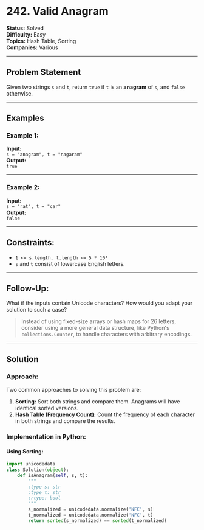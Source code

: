 # 242. Valid Anagram

**Status:** Solved  
**Difficulty:** Easy  
**Topics:** Hash Table, Sorting  
**Companies:** Various  

---

## Problem Statement

Given two strings `s` and `t`, return `true` if `t` is an **anagram** of `s`, and `false` otherwise.

---

## Examples

### Example 1:
**Input:**  
`s = "anagram", t = "nagaram"`  
**Output:**  
`true`  

---

### Example 2:
**Input:**  
`s = "rat", t = "car"`  
**Output:**  
`false`  

---

## Constraints:
- `1 <= s.length, t.length <= 5 * 10⁴`  
- `s` and `t` consist of lowercase English letters.  

---

## Follow-Up:
What if the inputs contain Unicode characters? How would you adapt your solution to such a case?  
> Instead of using fixed-size arrays or hash maps for 26 letters, consider using a more general data structure, like Python's `collections.Counter`, to handle characters with arbitrary encodings.

---

## Solution

### Approach:
Two common approaches to solving this problem are:
1. **Sorting:** Sort both strings and compare them. Anagrams will have identical sorted versions.
2. **Hash Table (Frequency Count):** Count the frequency of each character in both strings and compare the results.

### Implementation in Python:

#### Using Sorting:
```python
import unicodedata
class Solution(object):
    def isAnagram(self, s, t):
        """
        :type s: str
        :type t: str
        :rtype: bool
        """
        s_normalized = unicodedata.normalize('NFC', s)
        t_normalized = unicodedata.normalize('NFC', t)
        return sorted(s_normalized) == sorted(t_normalized)
        
